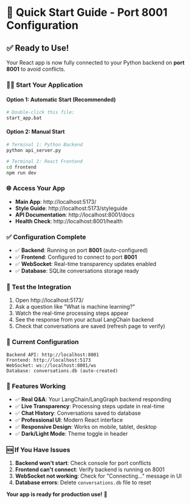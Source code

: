 # 🚀 Quick Start Guide - Port 8001 Configuration

## ✅ **Ready to Use!**

Your React app is now fully connected to your Python backend on **port 8001** to avoid conflicts.

### **🏃‍♂️ Start Your Application**

#### **Option 1: Automatic Start (Recommended)**
```bash
# Double-click this file:
start_app.bat
```

#### **Option 2: Manual Start**
```bash
# Terminal 1: Python Backend
python api_server.py

# Terminal 2: React Frontend
cd frontend
npm run dev
```

### **🌐 Access Your App**

- **Main App**: http://localhost:5173/
- **Style Guide**: http://localhost:5173/styleguide
- **API Documentation**: http://localhost:8001/docs
- **Health Check**: http://localhost:8001/health

### **✅ Configuration Complete**

- ✅ **Backend**: Running on port **8001** (auto-configured)
- ✅ **Frontend**: Configured to connect to port **8001**
- ✅ **WebSocket**: Real-time transparency updates enabled
- ✅ **Database**: SQLite conversations storage ready

### **🧪 Test the Integration**

1. Open http://localhost:5173/
2. Ask a question like "What is machine learning?"
3. Watch the real-time processing steps appear
4. See the response from your actual LangChain backend
5. Check that conversations are saved (refresh page to verify)

### **🔧 Current Configuration**

```
Backend API: http://localhost:8001
Frontend: http://localhost:5173
WebSocket: ws://localhost:8001/ws
Database: conversations.db (auto-created)
```

### **📱 Features Working**

- ✅ **Real Q&A**: Your LangChain/LangGraph backend responding
- ✅ **Live Transparency**: Processing steps update in real-time
- ✅ **Chat History**: Conversations saved to database
- ✅ **Professional UI**: Modern React interface
- ✅ **Responsive Design**: Works on mobile, tablet, desktop
- ✅ **Dark/Light Mode**: Theme toggle in header

### **🆘 If You Have Issues**

1. **Backend won't start**: Check console for port conflicts
2. **Frontend can't connect**: Verify backend is running on 8001
3. **WebSocket not working**: Check for "Connecting..." message in UI
4. **Database errors**: Delete `conversations.db` file to reset

**Your app is ready for production use!** 🎉